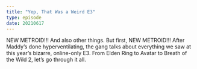 ```yaml
---
title: "Yep, That Was a Weird E3"
type: episode
date: 20210617
---
```

NEW METROID!!! And also other things. But first, NEW METROID!!! After Maddy’s done hyperventilating, the gang talks about everything we saw at this year’s bizarre, online-only E3. From Elden Ring to Avatar to Breath of the Wild 2, let’s go through it all.